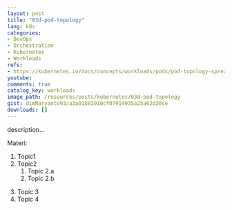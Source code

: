 ```yaml
---
layout: post
title: "03d-pod-topology"
lang: k8s
categories:
- DevOps
- Orchestration
- Kubernetes
- Workloads
refs: 
- https://kubernetes.io/docs/concepts/workloads/pods/pod-topology-spread-constraints/
youtube: 
comments: true
catalog_key: workloads
image_path: /resources/posts/kubernetes/03d-pod-topology
gist: dimMaryanto93/a3a01b83910cf07914935a25a62d30ce
downloads: []
---
```



description...

Materi: 

1. Topic1
2. Topic2
    1. Topic 2.a
    2. Topic 2.b
<!--more-->
3. Topic 3
4. Topic 4